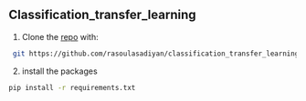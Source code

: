 ## Classification_transfer_learning

1. Clone the [repo](https://github.com/rasoulasadiyan/classification_transfer_learning) with:
```bash
 git https://github.com/rasoulasadiyan/classification_transfer_learning
```

2. install the packages
```bash
pip install -r requirements.txt


